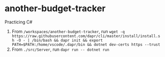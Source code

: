 # another-budget-tracker
Practicing C#

1. From `/workspaces/another-budget-tracker`, run `wget -q https://raw.githubusercontent.com/dapr/cli/master/install/install.sh -O - | /bin/bash && dapr init && export PATH=$PATH:/home/vscode/.dapr/bin && dotnet dev-certs https --trust`
2. From `./src/Server`, run `dapr run -- dotnet run`
